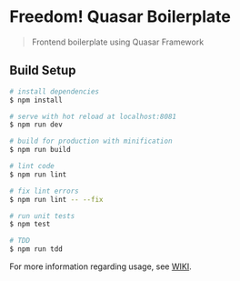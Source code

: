 # Freedom! Quasar Boilerplate

> Frontend boilerplate using Quasar Framework

## Build Setup

``` bash
# install dependencies
$ npm install

# serve with hot reload at localhost:8081
$ npm run dev

# build for production with minification
$ npm run build

# lint code
$ npm run lint

# fix lint errors
$ npm run lint -- --fix

# run unit tests
$ npm test

# TDD
$ npm run tdd
```

For more information regarding usage, see [WIKI](https://github.com/anyTV/quasar-boilerplate/wiki).
